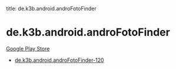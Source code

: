 title: de.k3b.android.androFotoFinder
# de.k3b.android.androFotoFinder


[Google Play Store](https://play.google.com/store/apps/details?id=de.k3b.android.androFotoFinder)


* [de.k3b.android.androFotoFinder-120](./de.k3b.android.androFotoFinder-120/)